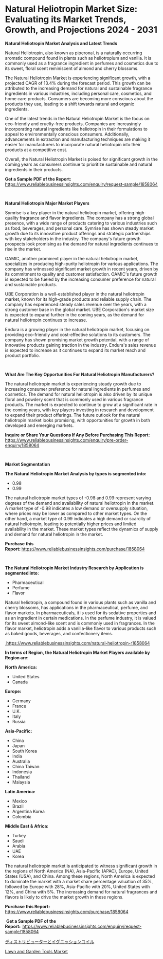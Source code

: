 <p><h1>Natural Heliotropin Market Size: Evaluating its Market Trends, Growth, and Projections 2024 - 2031</h1></p><p><strong>Natural Heliotropin Market Analysis and Latest Trends</strong></p>
<p><p>Natural Heliotropin, also known as piperonal, is a naturally occurring aromatic compound found in plants such as heliotropium and vanilla. It is commonly used as a fragrance ingredient in perfumes and cosmetics due to its sweet, floral scent reminiscent of almond and cherry blossoms.</p><p>The Natural Heliotropin Market is experiencing significant growth, with a projected CAGR of 13.4% during the forecast period. This growth can be attributed to the increasing demand for natural and sustainable fragrance ingredients in various industries, including personal care, cosmetics, and home care products. Consumers are becoming more conscious about the products they use, leading to a shift towards natural and organic ingredients.</p><p>One of the latest trends in the Natural Heliotropin Market is the focus on eco-friendly and cruelty-free products. Companies are increasingly incorporating natural ingredients like heliotropin in their formulations to appeal to environmentally conscious consumers. Additionally, advancements in extraction and manufacturing techniques are making it easier for manufacturers to incorporate natural heliotropin into their products at a competitive cost.</p><p>Overall, the Natural Heliotropin Market is poised for significant growth in the coming years as consumers continue to prioritize sustainable and natural ingredients in their products.</p></p>
<p><strong>Get a Sample PDF of the Report:&nbsp;</strong> <a href="https://www.reliablebusinessinsights.com/enquiry/request-sample/1858064">https://www.reliablebusinessinsights.com/enquiry/request-sample/1858064</a></p>
<p>&nbsp;</p>
<p><strong>Natural Heliotropin Major Market Players</strong></p>
<p><p>Symrise is a key player in the natural heliotropin market, offering high-quality fragrance and flavor ingredients. The company has a strong global presence, with a wide range of products catering to various industries such as food, beverages, and personal care. Symrise has shown steady market growth due to its innovative product offerings and strategic partnerships with key stakeholders in the industry. The company's future growth prospects look promising as the demand for natural ingredients continues to rise in the market.</p><p>OAMIC, another prominent player in the natural heliotropin market, specializes in producing high-purity heliotropin for various applications. The company has witnessed significant market growth in recent years, driven by its commitment to quality and customer satisfaction. OAMIC's future growth is expected to be fueled by the increasing consumer preference for natural and sustainable products.</p><p>UBE Corporation is a well-established player in the natural heliotropin market, known for its high-grade products and reliable supply chain. The company has experienced steady sales revenue over the years, with a strong customer base in the global market. UBE Corporation's market size is expected to expand further in the coming years, as the demand for natural heliotropin continues to increase.</p><p>Endura is a growing player in the natural heliotropin market, focusing on providing eco-friendly and cost-effective solutions to its customers. The company has shown promising market growth potential, with a range of innovative products gaining traction in the industry. Endura's sales revenue is expected to increase as it continues to expand its market reach and product portfolio.</p></p>
<p>&nbsp;</p>
<p><strong>What Are The Key Opportunities For Natural Heliotropin Manufacturers?</strong></p>
<p><p>The natural heliotropin market is experiencing steady growth due to increasing consumer preference for natural ingredients in perfumes and cosmetics. The demand for natural heliotropin is also driven by its unique floral and powdery scent that is commonly used in various fragrance products. The market is expected to continue to grow at a significant rate in the coming years, with key players investing in research and development to expand their product offerings. The future outlook for the natural heliotropin market looks promising, with opportunities for growth in both developed and emerging markets.</p></p>
<p><strong>Inquire or Share Your Questions If Any Before Purchasing This Report:</strong> <a href="https://www.reliablebusinessinsights.com/enquiry/pre-order-enquiry/1858064">https://www.reliablebusinessinsights.com/enquiry/pre-order-enquiry/1858064</a></p>
<p>&nbsp;</p>
<p><strong>Market Segmentation</strong></p>
<p><strong>The Natural Heliotropin Market Analysis by types is segmented into:</strong></p>
<p><ul><li>0.98</li><li>0.99</li></ul></p>
<p><p>The natural heliotropin market types of -0.98 and 0.99 represent varying degrees of the demand and availability of natural heliotropin in the market. A market type of -0.98 indicates a low demand or oversupply situation, where prices may be lower as compared to other market types. On the other hand, a market type of 0.99 indicates a high demand or scarcity of natural heliotropin, leading to potentially higher prices and limited availability in the market. These market types reflect the dynamics of supply and demand for natural heliotropin in the market.</p></p>
<p><strong>Purchase this Report:&nbsp;</strong><a href="https://www.reliablebusinessinsights.com/purchase/1858064">https://www.reliablebusinessinsights.com/purchase/1858064</a></p>
<p>&nbsp;</p>
<p><strong>The Natural Heliotropin Market Industry Research by Application is segmented into:</strong></p>
<p><ul><li>Pharmaceutical</li><li>Perfume</li><li>Flavor</li></ul></p>
<p><p>Natural heliotropin, a compound found in various plants such as vanilla and cherry blossoms, has applications in the pharmaceutical, perfume, and flavor markets. In pharmaceuticals, it is used for its sedative properties and as an ingredient in certain medications. In the perfume industry, it is valued for its sweet almond-like scent and is commonly used in fragrances. In the flavor market, heliotropin adds a vanilla-like flavor to various products such as baked goods, beverages, and confectionery items.</p></p>
<p><a href="https://www.reliablebusinessinsights.com/natural-heliotropin-r1858064">&nbsp;https://www.reliablebusinessinsights.com/natural-heliotropin-r1858064</a></p>
<p><strong>In terms of Region, the Natural Heliotropin Market Players available by Region are:</strong></p>
<p>
    <p> <strong> North America: </strong>
        <ul>
            <li>United States</li>
            <li>Canada</li>
        </ul>
        </p> 
    <p> <strong> Europe: </strong>
        <ul>
            <li>Germany</li>
            <li>France</li>
            <li>U.K.</li>
            <li>Italy</li>
            <li>Russia</li>
        </ul>
        </p> 
    <p> <strong> Asia-Pacific: </strong>
        <ul>
            <li>China</li>
            <li>Japan</li>
            <li>South Korea</li>
            <li>India</li>
            <li>Australia</li>
            <li>China Taiwan</li>
            <li>Indonesia</li>
            <li>Thailand</li>
            <li>Malaysia</li>
        </ul>
        </p> 
    <p> <strong> Latin America: </strong>
        <ul>
            <li>Mexico</li>
            <li>Brazil</li>
            <li>Argentina Korea</li>
            <li>Colombia</li>
        </ul>
        </p> 
    <p> <strong> Middle East & Africa: </strong>
        <ul>
            <li>Turkey</li>
            <li>Saudi</li>
            <li>Arabia</li>
            <li>UAE</li>
            <li>Korea</li>
        </ul>
    </p>
    </p>
<p><p>The natural heliotropin market is anticipated to witness significant growth in the regions of North America (NA), Asia-Pacific (APAC), Europe, United States (USA), and China. Among these regions, North America is expected to dominate the market with a market share percentage valuation of 35%, followed by Europe with 28%, Asia-Pacific with 20%, United States with 12%, and China with 5%. The increasing demand for natural fragrances and flavors is likely to drive the market growth in these regions.</p></p>
<p><strong>Purchase this Report: </strong><a href="https://www.reliablebusinessinsights.com/purchase/1858064">https://www.reliablebusinessinsights.com/purchase/1858064</a></p>
<p>&nbsp;<strong>Get a Sample PDF of the Report:&nbsp;&nbsp;</strong><a href="https://www.reliablebusinessinsights.com/enquiry/request-sample/1858064">https://www.reliablebusinessinsights.com/enquiry/request-sample/1858064</a></p>
<p><strong></strong></p>
<p><p><a href="https://github.com/LenoraKris2023/Market-Research-Report-List-1/blob/main/5584470138479.md">ディストリビューターとイグニッションコイル</a></p><p><a href="https://issuu.com/reportprime-2/docs/lawn-and-garden-tools-market-size-2030.pptx">Lawn and Garden Tools Market</a></p></p>